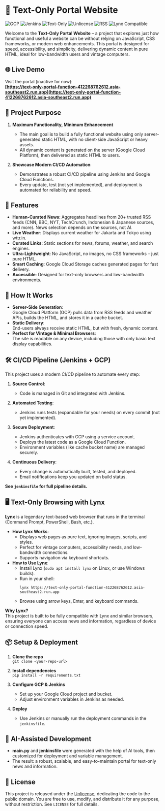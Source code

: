 # 📰 Text-Only Portal Website

![GCP](https://img.shields.io/badge/Google%20Cloud%20Platform-Serverless-blue)
![Jenkins](https://img.shields.io/badge/Jenkins-CI%2FCD-orange)
![Text-Only](https://img.shields.io/badge/Text--Only-HTML-lightgrey)
![Unlicense](https://img.shields.io/badge/license-Unlicense-brightgreen)
![RSS](https://img.shields.io/badge/News%20Sources-RSS%20Feeds-blueviolet)
![Lynx Compatible](https://img.shields.io/badge/Lynx-Compatible-success)

Welcome to the **Text-Only Portal Website** – a project that explores just how functional and useful a website can be without relying on JavaScript, CSS frameworks, or modern web enhancements. This portal is designed for speed, accessibility, and simplicity, delivering dynamic content in pure HTML, ideal for low-bandwidth users and vintage computers.

## 🌐 Live Demo

Visit the portal (inactive for now):  
**[https://text-only-portal-function-412268762612.asia-southeast2.run.app](https://text-only-portal-function-412268762612.asia-southeast2.run.app)**

## 🎯 Project Purpose

1. **Maximum Functionality, Minimum Enhancement**  
   - The main goal is to build a fully functional website using only server-generated static HTML, with no client-side JavaScript or heavy assets.
   - All dynamic content is generated on the server (Google Cloud Platform), then delivered as static HTML to users.

2. **Showcase Modern CI/CD Automation**  
   - Demonstrates a robust CI/CD pipeline using Jenkins and Google Cloud Functions.
   - Every update, test (not yet implemented), and deployment is automated for reliability and speed.

## 🌟 Features

- **Human-Curated News**: Aggregates headlines from 20+ trusted RSS feeds (CNN, BBC, NYT, TechCrunch, Indonesian & Japanese sources, and more). News selection depends on the sources, not AI.
- **Live Weather**: Displays current weather for Jakarta and Tokyo using wttr.in.
- **Curated Links**: Static sections for news, forums, weather, and search engines.
- **Ultra-Lightweight**: No JavaScript, no images, no CSS frameworks – just pure HTML.
- **Smart Caching**: Google Cloud Storage caches generated pages for fast delivery.
- **Accessible**: Designed for text-only browsers and low-bandwidth environments.

## 🚀 How It Works

- **Server-Side Generation**:  
  Google Cloud Platform (GCP) pulls data from RSS feeds and weather APIs, builds the HTML, and stores it in a cache bucket.
- **Static Delivery**:  
  End-users always receive static HTML, but with fresh, dynamic content.
- **Perfect for Vintage & Minimal Browsers**:  
  The site is readable on any device, including those with only basic text display capabilities.

## 🛠️ CI/CD Pipeline (Jenkins + GCP)

This project uses a modern CI/CD pipeline to automate every step:

1. **Source Control**:  
   - Code is managed in Git and integrated with Jenkins.

2. **Automated Testing**:  
   - Jenkins runs tests (expandable for your needs) on every commit (not yet implemented).

3. **Secure Deployment**:  
   - Jenkins authenticates with GCP using a service account.
   - Deploys the latest code as a Google Cloud Function.
   - Environment variables (like cache bucket name) are managed securely.

4. **Continuous Delivery**:  
   - Every change is automatically built, tested, and deployed.
   - Email notifications keep you updated on build status.

**See `jenkinsfile` for full pipeline details.**

## 🖥️ Text-Only Browsing with Lynx

**Lynx** is a legendary text-based web browser that runs in the terminal (Command Prompt, PowerShell, Bash, etc.).  
- **How Lynx Works**:  
  - Displays web pages as pure text, ignoring images, scripts, and styles.
  - Perfect for vintage computers, accessibility needs, and low-bandwidth connections.
  - Supports navigation via keyboard shortcuts.
- **How to Use Lynx**:  
  - Install Lynx (`sudo apt install lynx` on Linux, or use Windows builds).
  - Run in your shell:  
    ```
    lynx https://text-only-portal-function-412268762612.asia-southeast2.run.app
    ```
  - Browse using arrow keys, Enter, and keyboard commands.

**Why Lynx?**  
This project is built to be fully compatible with Lynx and similar browsers, ensuring everyone can access news and information, regardless of device or connection speed.

## 📦 Setup & Deployment

1. **Clone the repo**  
   `git clone <your-repo-url>`

2. **Install dependencies**  
   `pip install -r requirements.txt`

3. **Configure GCP & Jenkins**  
   - Set up your Google Cloud project and bucket.
   - Adjust environment variables in Jenkins as needed.

4. **Deploy**  
   - Use Jenkins or manually run the deployment commands in the `jenkinsfile`.

## 🤖 AI-Assisted Development

- **main.py** and **jenkinsfile** were generated with the help of AI tools, then customized for deployment and variable management.
- The result: a robust, scalable, and easy-to-maintain portal for text-only news and information.

## 📄 License

This project is released under the [Unlicense](https://unlicense.org/), dedicating the code to the public domain. You are free to use, modify, and distribute it for any purpose, without restriction. See `LICENSE` for full details.
